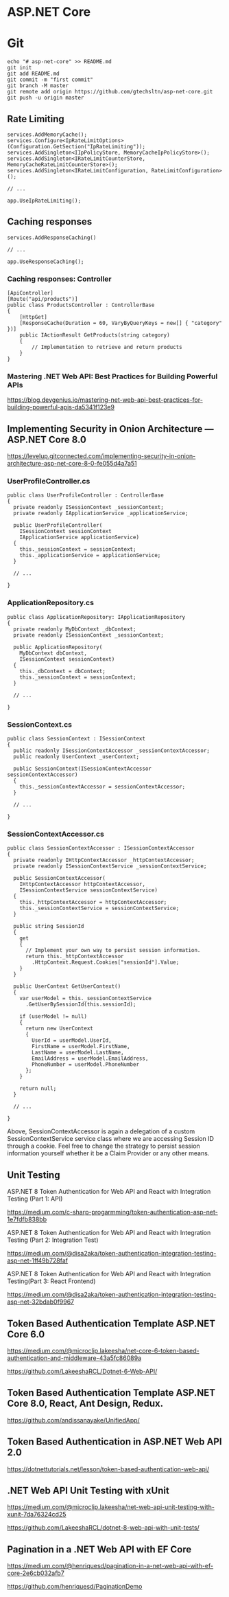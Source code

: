 # ASP.NET Core

# Git

```
echo "# asp-net-core" >> README.md
git init
git add README.md
git commit -m "first commit"
git branch -M master
git remote add origin https://github.com/gtechsltn/asp-net-core.git
git push -u origin master
```
## Rate Limiting

```
services.AddMemoryCache();
services.Configure<IpRateLimitOptions>(Configuration.GetSection("IpRateLimiting"));
services.AddSingleton<IIpPolicyStore, MemoryCacheIpPolicyStore>();
services.AddSingleton<IRateLimitCounterStore, MemoryCacheRateLimitCounterStore>();
services.AddSingleton<IRateLimitConfiguration, RateLimitConfiguration>();

// ...

app.UseIpRateLimiting();
```

## Caching responses

```
services.AddResponseCaching()

// ...

app.UseResponseCaching();

```

### Caching responses: Controller

```
[ApiController]
[Route("api/products")]
public class ProductsController : ControllerBase
{
    [HttpGet]
    [ResponseCache(Duration = 60, VaryByQueryKeys = new[] { "category" })]
    public IActionResult GetProducts(string category)
    {
        // Implementation to retrieve and return products
    }
}

```

### Mastering .NET Web API: Best Practices for Building Powerful APIs

https://blog.devgenius.io/mastering-net-web-api-best-practices-for-building-powerful-apis-da5341f123e9

## Implementing Security in Onion Architecture — ASP.NET Core 8.0

https://levelup.gitconnected.com/implementing-security-in-onion-architecture-asp-net-core-8-0-fe055d4a7a51

### UserProfileController.cs

```
public class UserProfileController : ControllerBase
{
  private readonly ISessionContext _sessionContext;
  private readonly IApplicationService _applicationService;

  public UserProfileController(
    ISessionContext sessionContext
    IApplicationService applicationService)
  {
    this._sessionContext = sessionContext;
    this._applicationService = applicationService;
  }

  // ...

}
```

### ApplicationRepository.cs

```
public class ApplicationRepository: IApplicationRepository
{
  private readonly MyDbContext _dbContext;
  private readonly ISessionContext _sessionContext;

  public ApplicationRepository(
    MyDbContext dbContext, 
    ISessionContext sessionContext)
  {
    this._dbContext = dbContext;
    this._sessionContext = sessionContext;
  }

  // ...

}
```

### SessionContext.cs
```
public class SessionContext : ISessionContext
{
  public readonly ISessionContextAccessor _sessionContextAccessor;
  public readonly UserContext _userContext;

  public SessionContext(ISessionContextAccessor sessionContextAccessor)
  {
    this._sessionContextAccessor = sessionContextAccessor;
  }

  // ...

}
```

### SessionContextAccessor.cs
```
public class SessionContextAccessor : ISessionContextAccessor
{
  private readonly IHttpContextAccessor _httpContextAccessor;
  private readonly ISessionContextService _sessionContextService;

  public SessionContextAccessor(
    IHttpContextAccessor httpContextAccessor,
    ISessionContextService sessionContextService)
  {
    this._httpContextAccessor = httpContextAccessor;
    this._sessionContextService = sessionContextService;
  }

  public string SessionId
  {
    get
    {
      // Implement your own way to persist session information.
      return this._httpContextAccessor
        .HttpContext.Request.Cookies["sessionId"].Value;
    }
  }

  public UserContext GetUserContext()
  {
    var userModel = this._sessionContextService
      .GetUserBySessionId(this.sessionId);
    
    if (userModel != null)
    {
      return new UserContext
      {
        UserId = userModel.UserId,
        FirstName = userModel.FirstName,
        LastName = userModel.LastName,
        EmailAddress = userModel.EmailAddress,
        PhoneNumber = userModel.PhoneNumber
      };
    }
    
    return null;
  }

  // ...

}
```

Above, SessionContextAccessor is again a delegation of a custom SessionContextService service class where we are accessing Session ID through a cookie. Feel free to change the strategy to persist session information yourself whether it be a Claim Provider or any other means.

## Unit Testing

ASP.NET 8 Token Authentication for Web API and React with Integration Testing (Part 1: API)

https://medium.com/c-sharp-progarmming/token-authentication-asp-net-1e7fdfb838bb

ASP.NET 8 Token Authentication for Web API and React with Integration Testing (Part 2: Integration Test)

https://medium.com/@disa2aka/token-authentication-integration-testing-asp-net-1ff49b728faf

ASP.NET 8 Token Authentication for Web API and React with Integration Testing(Part 3: React Frontend)

https://medium.com/@disa2aka/token-authentication-integration-testing-asp-net-32bdab0f9967

## Token Based Authentication Template ASP.NET Core 6.0

https://medium.com/@microclip.lakeesha/net-core-6-token-based-authentication-and-middleware-43a5fc86089a

https://github.com/LakeeshaRCL/Dotnet-6-Web-API/

## Token Based Authentication Template ASP.NET Core 8.0, React, Ant Design, Redux.

https://github.com/andissanayake/UnifiedApp/

## Token Based Authentication in ASP.NET Web API 2.0

https://dotnettutorials.net/lesson/token-based-authentication-web-api/

## .NET Web API Unit Testing with xUnit

https://medium.com/@microclip.lakeesha/net-web-api-unit-testing-with-xunit-7da76324cd25

https://github.com/LakeeshaRCL/dotnet-8-web-api-with-unit-tests/

## Pagination in a .NET Web API with EF Core

https://medium.com/@henriquesd/pagination-in-a-net-web-api-with-ef-core-2e6cb032afb7

https://github.com/henriquesd/PaginationDemo
